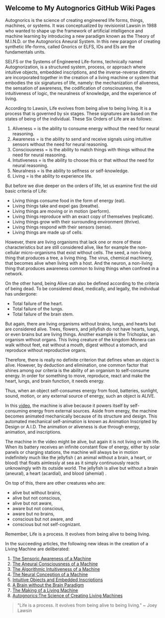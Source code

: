 ## Welcome to My Autognorics GitHub Wiki Pages
 
Autognorics is the science of creating engineered life forms, things, machines, or systems. It was conceptualized by revisionist Lawsin in 1988 who wanted to shape up the framework of artificial intelligence and machine learning by introducing a new paradigm known as the Theory of M.I.N.D. or the Autognorics Aneural System. In this new paragon of creating synthetic life-forms, called Gnorics or ELFS, IOs and EIs are the fundamentals units. 
 
SELFS or the Systems of Engineered Life-forms, technically named Autognorization, is a structured system, process, or approach where intuitive objects, embedded inscriptions, and the inverse-reverse dimetrix are incorporated together in the creation of a living machine or system that embodies the six signatures of life, namely: the mechanization of aliveness, the sensation of awareness, the codification of consciousness, the intuitiveness of logic, the neuralness of knowledge, and the experience of living.

According to Lawsin, Life evolves from being alive to being living. It is a process that is governed by six stages. These signatures are based on the states of being of the individual. These Six Orders of Life are as follows:
 
1. Aliveness = is the ability to consume energy without the need for neural reasoning.
2. Awareness = is the ability to send and receive signals using intuitive sensors without the need for neural reasoning.
3. Consciousness = is the ability to match things with things without the need for neural reasoning.
4. Intutiveness = is the ability to choose this or that without the need for neural reasoning.
5. Neuralness = is the ability to selfness or self-knowledge.
6. Living = is the ability to experience life.
 
But before we dive deeper on the orders of life, let us examine first the old basic criteria of Life:
 
* Living things consume food in the form of energy (eat).
* Living things take and expel gas (breathe).
* Living things are moving or in motion (perform).
* Living things reproduce with an exact copy of themselves (replicate).
* Living things grow with their surrounding environment (thrive).
* Living things respond with their sensors (sense).
* Living things are made up of cells.
 
However, there are living organisms that lack one or more of these characteristics but are still considered alive, like for example the non-cellular micro-organisms that exist without cells. The seed, a non-living thing that produces a tree, a living thing. The virus, chemical machinery, that becomes alive when living with a host. And the neuron, a non-living thing that produces awareness common to living things when confined in a network.
 
On the other hand, being Alive can also be defined according to the criteria of being dead. To be considered dead, medically, and legally, the individual has undergone:
 
* Total failure of the heart.
* Total failure of the lungs.
* Total failure of the brain stem.
 
But again, there are living organisms without brains, lungs, and hearts but are considered alive. Trees, flowers, and jellyfish do not have hearts, lungs, or even brains but are living things. Another example is the Trichoplax, an organism without organs. This living creature of the kingdom Monera can walk without feet, eat without a mouth, digest without a stomach, and reproduce without reproductive organs.

Therefore, there is really no definite criterion that defines when an object is alive. However, by deduction and elimination, one common factor that shines among our criteria is the ability of an organism to self-consume energy. In order for something to move, reproduce, react and make the heart, lungs, and brain function, it needs energy. 

Thus, when an object self-consumes energy from food, batteries, sunlight, sound, motion, or any external source of energy, such an object is ALIVE. 

In this [video](https://www.youtube.com/watch?v=hPgEEafvwsQ&feature=emb_title), the machine is alive because it powers itself by self-consuming energy from external sources. Aside from energy, the machine becomes animated mechanically because of its structure and design. This automated mechanical self-animation is known as Animation Inscripted by Design or A.I.D.  The animation or aliveness is due through energy, animation, and inscriptions.

The machine in the video might be alive, but again it is not living or with life. When its battery receives an infinite constant flow of energy, either by solar panels or charging stations, the machine will always be in motion indefinitely much like the jellyfish ( an animal without a brain, a heart, or blood) that floats aimlessly at sea as it simply continuously reacts unknowingly with its outside world. The jellyfish is alive but without a brain (aneural), a heart (acardial), and blood (ahemial) .

On top of this, there are other creatures who are:

* alive but without brains, 
* alive but not conscious, 
* alive but not aware, 
* aware but not conscious, 
* aware but no brains, 
* conscious but not aware, and 
* conscious but not self-cognizant. 

Remember, Life is a process. It evolves from being alive to being living.

In the succeeding articles, the following new ideas in the creation of a Living Machine are deliberated:
1. [The Sensoric Awareness of a Machine](https://autognorics.github.io/Sensoric_Awareness/)
2. [The Aneural Consciousness of a Machine](https://autognorics.github.io/Aneural_Consciousness/)
3. [The Algorithmic Intuitiveness of a Machine](https://autognorics.github.io/Algorithmic_Intuitiveness/)
4. [The Neural Conception of a Machine](https://autognorics.github.io/Neural-Selfness/) 
5. [Intuitive Objects and Embedded Inscriptions](https://autognorics.github.io/Intuitive_Objects/)
6. [A Brain without the Brain Paradigm](https://autognorics.github.io/Aneural-Intuitive-Systems/)
7. [The Making of a Living Machine](https://autognorics.github.io/Engineered_Life_Forms/)
8. [Autognorics:The Science of Creating Living Machines](https://autognorics.github.io/)


> "Life is a process. It evolves from being alive to being living." 
                                                   ~ Joey Lawsin

 
